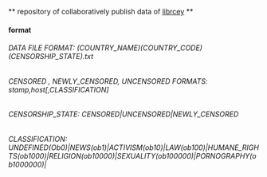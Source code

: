 ** repository of collaboratively publish data of [librcey](https://github.com/librcye/data) **

#### format
###### DATA FILE FORMAT: (COUNTRY_NAME)_(COUNTRY_CODE)_(CENSORSHIP_STATE).txt
###### CENSORED , NEWLY_CENSORED, UNCENSORED FORMATS: stamp,host[,CLASSIFICATION]
###### CENSORSHIP_STATE: CENSORED|UNCENSORED|NEWLY_CENSORED
###### CLASSIFICATION: UNDEFINED(Ob0)|NEWS(ob1)|ACTIVISM(ob10)|LAW(ob100)|HUMANE_RIGHTS(ob1000)|RELIGION(ob10000)|SEXUALITY(ob100000)|PORNOGRAPHY(ob1000000)|
